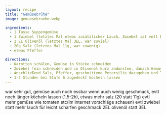 ```yaml
---
layout: recipe
title: "Gemüsebrühe"
image: gemuesebruehe.webp

ingredients:
  - 1 Tasse Suppengemüse
  - 1 Zwiebel (letztes Mal etwas zusätzlicher Lauch, Zwiebel ist vmtl besser)
  - 2 EL Olivenöl (letztes Mal 3EL, war zuviel)
  - 20g Salz (letztes Mal 11g, war zuwenig)
  - etwas Pfeffer

directions:
  - Karotten schälen, Gemüse in Stücke schneiden
  - Zwiebel fein schneiden und in Olivenöl kurz andünsten, danach Gemüse (exkl Petersilie) kurz mitdünsten
  - Anschließend Salz, Pfeffer, geschnittene Petersilie dazugeben und Topf mit Wasser anfüllen bis inkl Gemüse 2 Liter im Topf sind
  - 1-2 Stunden bei Stufe 6 zugedeckt köcheln lassen
---
```


war sehr gut, gemüse auch noch essbar wenn auch wenig geschmack, evtl noch länger köcheln lassen (1,5-2h), etwas mehr salz (20 statt 11g)
evtl mehr gemüse wie tomaten etc(im internet vorschläge schauen)
evtl zwiebel statt mehr lauch für leicht scharfen geschmack
2EL olivenöl statt 3EL
